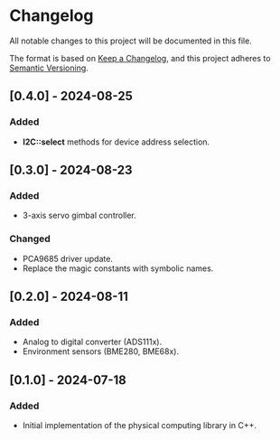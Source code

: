 # Changelog

All notable changes to this project will be documented in this file.

The format is based on [Keep a Changelog](https://keepachangelog.com/en/1.0.0/),
and this project adheres to [Semantic Versioning](https://semver.org/spec/v2.0.0.html).

## [0.4.0] - 2024-08-25

### Added

- **I2C::select** methods for device address selection.

## [0.3.0] - 2024-08-23

### Added

- 3-axis servo gimbal controller.

### Changed

- PCA9685 driver update.
- Replace the magic constants with symbolic names.

## [0.2.0] - 2024-08-11

### Added

- Analog to digital converter (ADS111x).
- Environment sensors (BME280, BME68x).

## [0.1.0] - 2024-07-18

### Added

- Initial implementation of the physical computing library in C++.
